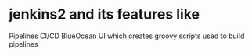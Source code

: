 # jenkins2 and its features like
Pipelines CI/CD
BlueOcean UI which creates groovy scripts used to build pipelines 
